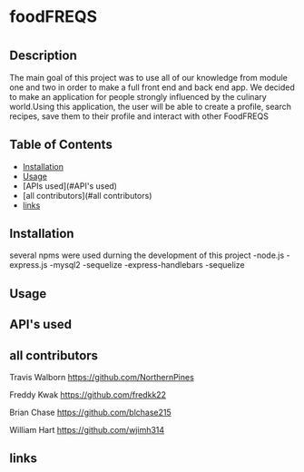 # foodFREQS

# <foodFREQS>

## Description

The main goal of this project was to use all of our knowledge from module one and two in order to make a full front end and back end app. We decided to make an application for people strongly influenced by the culinary world.Using this application, the user will be able to create a profile, search recipes, save them to their profile and interact with other FoodFREQS

## Table of Contents 



- [Installation](#installation)
- [Usage](#usage)
- [APIs used](#API's used)
- [all contributors](#all contributors)
- [links](#links)
## Installation
several npms were used durning the development of this project
-node.js
-express.js
-mysql2
-sequelize
-express-handlebars
-sequelize
## Usage



## API's used


## all contributors
Travis Walborn https://github.com/NorthernPines

Freddy Kwak https://github.com/fredkk22

Brian Chase https://github.com/blchase215

William Hart https://github.com/wjimh314



## links 